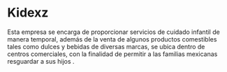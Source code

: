 # Kidexz
Esta empresa se encarga de proporcionar servicios de cuidado infantil de manera temporal, además de la venta de algunos productos comestibles tales como dulces y bebidas de diversas marcas, se ubica dentro de centros comerciales, con la finalidad de permitir a las familias mexicanas resguardar a sus hijos .
